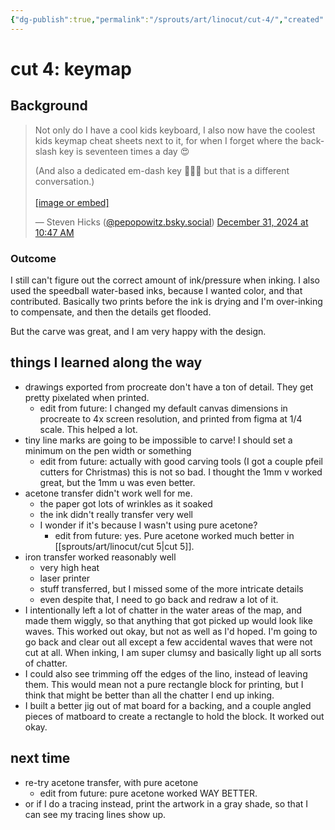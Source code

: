 ```yaml
---
{"dg-publish":true,"permalink":"/sprouts/art/linocut/cut-4/","created":"2024-11-26T16:17:27.058-06:00","updated":"2025-01-03T12:05:43.732-06:00"}
---
```



# cut 4: keymap
## Background
<blockquote class="bluesky-embed" data-bluesky-uri="at://did:plc:pakbvetszecdmjn5h43nmo3n/app.bsky.feed.post/3lemisblofs23" data-bluesky-cid="bafyreih7o77ha2idrhu2yekyq3y5ag7ncpk35m3k7byi7a6sq45e4ztore"><p lang="en">Not only do I have a cool kids keyboard, I also now have the coolest kids keymap cheat sheets next to it, for when I forget where the backslash key is seventeen times a day 😍

(And also a dedicated em-dash key 💪💪💪 but that is a different conversation.)<br><br><a href="https://bsky.app/profile/did:plc:pakbvetszecdmjn5h43nmo3n/post/3lemisblofs23?ref_src=embed">[image or embed]</a></p>&mdash; Steven Hicks (<a href="https://bsky.app/profile/did:plc:pakbvetszecdmjn5h43nmo3n?ref_src=embed">@pepopowitz.bsky.social</a>) <a href="https://bsky.app/profile/did:plc:pakbvetszecdmjn5h43nmo3n/post/3lemisblofs23?ref_src=embed">December 31, 2024 at 10:47 AM</a></blockquote><script async src="https://embed.bsky.app/static/embed.js" charset="utf-8"></script>
### Outcome
I still can't figure out the correct amount of ink/pressure when inking. I also used the speedball water-based inks, because I wanted color, and that contributed. Basically two prints before the ink is drying and I'm over-inking to compensate, and then the details get flooded. 

But the carve was great, and I am very happy with the design. 

## things I learned along the way
- drawings exported from procreate don't have a ton of detail. They get pretty pixelated when printed.
	- edit from future: I changed my default canvas dimensions in procreate to 4x screen resolution, and printed from figma at 1/4 scale. This helped a lot.
- tiny line marks are going to be impossible to carve! I should set a minimum on the pen width or something
	- edit from future: actually with good carving tools (I got a couple pfeil cutters for Christmas) this is not so bad. I thought the 1mm v worked great, but the 1mm u was even better.
- acetone transfer didn't work well for me. 
	- the paper got lots of wrinkles as it soaked
	- the ink didn't really transfer very well
	- I wonder if it's because I wasn't using pure acetone?
		- edit from future: yes. Pure acetone worked much better in [[sprouts/art/linocut/cut 5\|cut 5]]. 
- iron transfer worked reasonably well
	- very high heat
	- laser printer
	- stuff transferred, but I missed some of the more intricate details
	- even despite that, I need to go back and redraw a lot of it. 
- I intentionally left a lot of chatter in the water areas of the map, and made them wiggly, so that anything that got picked up would look like waves. This worked out okay, but not as well as I'd hoped. I'm going to go back and clear out all except a few accidental waves that were not cut at all. When inking, I am super clumsy and basically light up all sorts of chatter. 
- I could also see trimming off the edges of the lino, instead of leaving them. This would mean not a pure rectangle block for printing, but I think that might be better than all the chatter I end up inking. 
- I built a better jig out of mat board for a backing, and a couple angled pieces of matboard to create a rectangle to hold the block. It worked out okay.

## next time
- re-try acetone transfer, with pure acetone
	- edit from future: pure acetone worked WAY BETTER. 
- or if I do a tracing instead, print the artwork in a gray shade, so that I can see my tracing lines show up. 